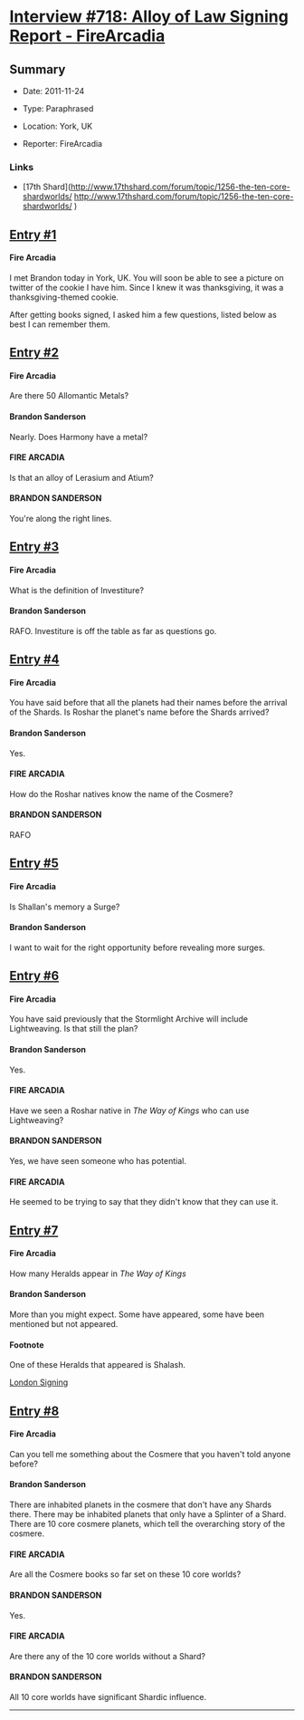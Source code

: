 # [Interview #718: Alloy of Law Signing Report - FireArcadia](https://www.theoryland.com/intvmain.php?i=718)

## Summary

- Date: 2011-11-24

- Type: Paraphrased

- Location: York, UK

- Reporter: FireArcadia

### Links

- [17th Shard](http://www.17thshard.com/forum/topic/1256-the-ten-core-shardworlds/ http://www.17thshard.com/forum/topic/1256-the-ten-core-shardworlds/ )


## [Entry #1](https://www.theoryland.com/intvmain.php?i=718#1)

#### Fire Arcadia

I met Brandon today in York, UK. You will soon be able to see a picture on twitter of the cookie I have him. Since I knew it was thanksgiving, it was a thanksgiving-themed cookie.

After getting books signed, I asked him a few questions, listed below as best I can remember them.

## [Entry #2](https://www.theoryland.com/intvmain.php?i=718#2)

#### Fire Arcadia

Are there 50 Allomantic Metals?

#### Brandon Sanderson

Nearly. Does Harmony have a metal?

#### FIRE ARCADIA

Is that an alloy of Lerasium and Atium?

#### BRANDON SANDERSON

You're along the right lines.

## [Entry #3](https://www.theoryland.com/intvmain.php?i=718#3)

#### Fire Arcadia

What is the definition of Investiture?

#### Brandon Sanderson

RAFO. Investiture is off the table as far as questions go.

## [Entry #4](https://www.theoryland.com/intvmain.php?i=718#4)

#### Fire Arcadia

You have said before that all the planets had their names before the arrival of the Shards. Is Roshar the planet's name before the Shards arrived?

#### Brandon Sanderson

Yes.

#### FIRE ARCADIA

How do the Roshar natives know the name of the Cosmere?

#### BRANDON SANDERSON

RAFO

## [Entry #5](https://www.theoryland.com/intvmain.php?i=718#5)

#### Fire Arcadia

Is Shallan's memory a Surge?

#### Brandon Sanderson

I want to wait for the right opportunity before revealing more surges.

## [Entry #6](https://www.theoryland.com/intvmain.php?i=718#6)

#### Fire Arcadia

You have said previously that the Stormlight Archive will include Lightweaving. Is that still the plan?

#### Brandon Sanderson

Yes.

#### FIRE ARCADIA

Have we seen a Roshar native in
*The Way of Kings*
who can use Lightweaving?

#### BRANDON SANDERSON

Yes, we have seen someone who has potential.

#### FIRE ARCADIA

He seemed to be trying to say that they didn't know that they can use it.

## [Entry #7](https://www.theoryland.com/intvmain.php?i=718#7)

#### Fire Arcadia

How many Heralds appear in
*The Way of Kings*

#### Brandon Sanderson

More than you might expect. Some have appeared, some have been mentioned but not appeared.

#### Footnote

One of these Heralds that appeared is Shalash.

[London Signing](http://www.theoryland.com/intvmain.php?i=706#1)

## [Entry #8](https://www.theoryland.com/intvmain.php?i=718#8)

#### Fire Arcadia

Can you tell me something about the Cosmere that you haven't told anyone before?

#### Brandon Sanderson

There are inhabited planets in the cosmere that don't have any Shards there. There may be inhabited planets that only have a Splinter of a Shard. There are 10 core cosmere planets, which tell the overarching story of the cosmere.

#### FIRE ARCADIA

Are all the Cosmere books so far set on these 10 core worlds?

#### BRANDON SANDERSON

Yes.

#### FIRE ARCADIA

Are there any of the 10 core worlds without a Shard?

#### BRANDON SANDERSON

All 10 core worlds have significant Shardic influence.


---

